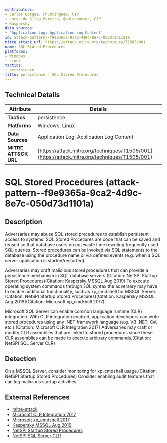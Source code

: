 ```yaml
---
contributors:
- Carlos Borges, @huntingneo, CIP
- Lucas da Silva Pereira, @vulcanunsec, CIP
- Kaspersky
data_sources:
- 'Application Log: Application Log Content'
id: attack-pattern--f9e9365a-9ca2-4d9c-8e7c-050d73d1101a
mitre_attack_url: https://attack.mitre.org/techniques/T1505/001
name: SQL Stored Procedures
platforms:
- Windows
- Linux
tactics:
- persistence
title: persistence - SQL Stored Procedures
---
```


## Technical Details

| Attribute | Details |
|-----------|----------|
| **Tactics** | persistence |
| **Platforms** | Windows, Linux |
| **Data Sources** | Application Log: Application Log Content |
| **MITRE ATT&CK URL** | [https://attack.mitre.org/techniques/T1505/001](https://attack.mitre.org/techniques/T1505/001) |

# SQL Stored Procedures (attack-pattern--f9e9365a-9ca2-4d9c-8e7c-050d73d1101a)

## Description
Adversaries may abuse SQL stored procedures to establish persistent access to systems. SQL Stored Procedures are code that can be saved and reused so that database users do not waste time rewriting frequently used SQL queries. Stored procedures can be invoked via SQL statements to the database using the procedure name or via defined events (e.g. when a SQL server application is started/restarted).

Adversaries may craft malicious stored procedures that can provide a persistence mechanism in SQL database servers.(Citation: NetSPI Startup Stored Procedures)(Citation: Kaspersky MSSQL Aug 2019) To execute operating system commands through SQL syntax the adversary may have to enable additional functionality, such as xp_cmdshell for MSSQL Server.(Citation: NetSPI Startup Stored Procedures)(Citation: Kaspersky MSSQL Aug 2019)(Citation: Microsoft xp_cmdshell 2017) 

Microsoft SQL Server can enable common language runtime (CLR) integration. With CLR integration enabled, application developers can write stored procedures using any .NET framework language (e.g. VB .NET, C#, etc.).(Citation: Microsoft CLR Integration 2017) Adversaries may craft or modify CLR assemblies that are linked to stored procedures since these CLR assemblies can be made to execute arbitrary commands.(Citation: NetSPI SQL Server CLR) 

## Detection
On a MSSQL Server, consider monitoring for xp_cmdshell usage.(Citation: NetSPI Startup Stored Procedures) Consider enabling audit features that can log malicious startup activities.

## External References
- [mitre-attack](https://attack.mitre.org/techniques/T1505/001)
- [Microsoft CLR Integration 2017](https://docs.microsoft.com/en-us/sql/relational-databases/clr-integration/common-language-runtime-integration-overview?view=sql-server-2017)
- [Microsoft xp_cmdshell 2017](https://docs.microsoft.com/en-us/sql/relational-databases/system-stored-procedures/xp-cmdshell-transact-sql?view=sql-server-2017)
- [Kaspersky MSSQL Aug 2019](https://securelist.com/malicious-tasks-in-ms-sql-server/92167/)
- [NetSPI Startup Stored Procedures](https://www.netspi.com/blog/technical-blog/network-penetration-testing/sql-server-persistence-part-1-startup-stored-procedures/)
- [NetSPI SQL Server CLR](https://www.netspi.com/blog/technical-blog/adversary-simulation/attacking-sql-server-clr-assemblies/)
